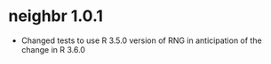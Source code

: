 # neighbr 1.0.1

* Changed tests to use R 3.5.0 version of RNG in anticipation of the change in R 3.6.0